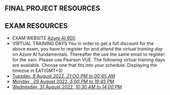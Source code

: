 ## FINAL PROJECT RESOURCES


## EXAM RESOURCES

* EXAM WEBSITE
[Azure AI 900](https://docs.microsoft.com/en-us/certifications/exams/ai-900)
* VIRTUAL TRAINING DAYS
You in order to get a  full discount for the above exam, you have to register for and attend the _virtual training day_ on Azure AI fundamentals. Thereafter the use the same email to register for the xam. Please use Pearson VUE.
The following virtual training days are available. Choose one that fits into your schedule. Displaying the timezoe in EAT(GMT+3)
* [Tuesday, 9 August 2022, _21:OO PM to 00:45 AM_](https://mktoevents.com/Microsoft+Event/349441/157-GQE-382)
* [Monday , 29 August 2022, _5:00 PM to 19:45 PM_](https://mktoevents.com/Microsoft+Event/349761/157-GQE-382)
* [Wednesday, 31 August 2022, _10:30 AM to 14:00 PM_](https://mktoevents.com/Microsoft+Event/349346/157-GQE-382)
